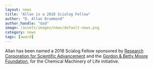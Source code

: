 ```yaml
---
layout: news
title: "Allan is a 2018 Scialog Fellow"
author: "D. Allan Drummond"
author_handle: "dad"
image: /assets/images/news/default-news.png
category: news
tags: [award]
---
```

Allan has been named a 2018 Scialog Fellow sponsored by [Research Corporation for Scientific Advancement](http://rescorp.org) and the [Gordon & Betty Moore Foundation](https://moore.org), for the Chemical Machinery of Life initiative.

[Allan]: /team/d-allan-drummond